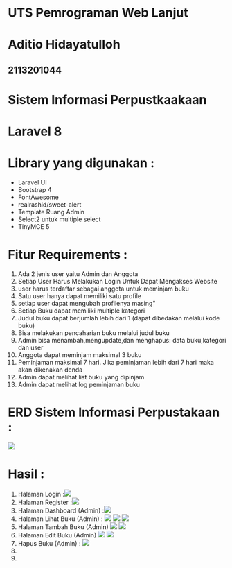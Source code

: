 # UTS Pemrograman Web Lanjut
<h1>Aditio Hidayatulloh</h1>
<h2>2113201044</h2>

# Sistem Informasi Perpustkaakaan
# Laravel 8 

# Library yang digunakan :
<ul>
<li>Laravel UI</li>
<li>Bootstrap 4</li>
<li>FontAwesome</li>
<li>realrashid/sweet-alert</li>
<li>Template Ruang Admin</li>
<li>Select2 untuk multiple select</li>
<li>TinyMCE 5</li>
</ul>

# Fitur Requirements :
<ol>
<li>Ada 2 jenis user yaitu Admin dan Anggota</li>
<li>Setiap User Harus Melakukan Login Untuk Dapat Mengakses Website</li>
<li>user harus terdaftar sebagai anggota untuk meminjam buku</li>
<li>Satu user hanya dapat memiliki satu profile</li>
<li>setiap user dapat mengubah profilenya masing"</li>
<li>Setiap Buku dapat memiliki multiple kategori</li>
<li>Judul buku dapat berjumlah lebih dari 1 (dapat dibedakan melalui kode buku)</li>
<li>Bisa melakukan pencaharian buku melalui judul buku</li>
<li>Admin bisa menambah,mengupdate,dan menghapus: data buku,kategori dan user</li>
<li>Anggota dapat meminjam maksimal 3 buku</li>
<li>Peminjaman maksimal 7 hari. Jika peminjaman lebih dari 7 hari maka akan dikenakan denda</li>
<li>Admin dapat melihat list buku yang dipinjam</li>
<li>Admin dapat melihat log peminjaman buku</li>
</ol>

# ERD Sistem Informasi Perpustakaan :
<img src="/public/img/erd.png">

# Hasil :
<ol>
<li>Halaman Login :<img src="/public/images/hasil/Login.jpeg"></li>
<li>Halaman Register :<img src="/public/images/hasil/register.jpeg"></li>
<li>Halaman Dashboard (Admin) :<img src="/public/images/hasil/Dashboard(admin).jpeg"></li>
<li>Halaman Lihat Buku (Admin) :
<img src="/public/images/hasil/LihatBuku(admin).jpeg">
<img src="/public/images/hasil/Dashboard(admin)2.jpeg">
<img src="/public/images/hasil/Dashboard(admin)3.jpeg">
</li>
<li>Halaman Tambah Buku (Admin)
<img src="/public/images/hasil/tambahbuku1.jpeg">
<img src="/public/images/hasil/tambahbuku2.jpeg">
</li>
<li>Halaman Edit Buku (Admin)
<img src="/public/images/hasil/editbuku1.jpeg">
<img src="/public/images/hasil/editbuku2.jpeg">
</li>
<li>Hapus Buku (Admin) : <img src="/public/images/hasil/Hapus Buku.jpeg"></li>
<li></li>
<li></li>

</ol>

